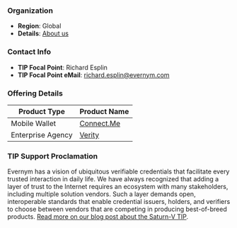 ### Organization

* __Region__: Global
* __Details__: [About us](https://www.evernym.com/about-evernym/)

### Contact Info
* __TIP Focal Point__: Richard Esplin
* __TIP Focal Point eMail__: richard.esplin@evernym.com

### Offering Details

| Product Type | Product Name |
| --- | --- |
| Mobile Wallet | [Connect.Me](https://www.evernym.com/products/#connectme) |
| Enterprise Agency | [Verity](https://www.evernym.com/products/#verity) |

### TIP Support Proclamation
Evernym has a vision of ubiquitous verifiable credentials that facilitate every trusted interaction in daily life. We have always recognized that adding a layer of trust to the Internet requires an ecosystem with many stakeholders, including multiple solution vendors. Such a layer demands open, interoperable standards that enable credential issuers, holders, and verifiers to choose between vendors that are competing in producing best-of-breed products. [Read more on our blog post about the Saturn-V TIP](https://www.evernym.com/blog/evernym-joins-with-other-solution-providers-to-achieve-interoperability-milestone/).

